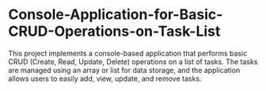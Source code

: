 # Console-Application-for-Basic-CRUD-Operations-on-Task-List
This project implements a console-based application that performs basic CRUD (Create, Read, Update, Delete) operations on a list of tasks. The tasks are managed using an array or list for data storage, and the application allows users to easily add, view, update, and remove tasks.
